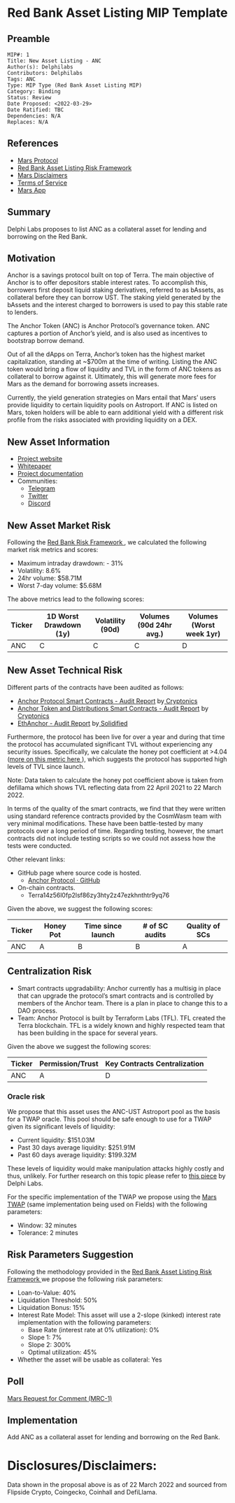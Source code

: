 # Red Bank Asset Listing MIP Template

## Preamble

    MIP#: 1
    Title: New Asset Listing - ANC
    Author(s): Delphilabs
    Contributors: Delphilabs
    Tags: ANC
    Type: MIP Type (Red Bank Asset Listing MIP)
    Category: Binding
    Status: Review
    Date Proposed: <2022-03-29>
    Date Ratified: TBC
    Dependencies: N/A
    Replaces: N/A
 

## References
* [Mars Protocol](www.marsprotocol.io)
* [Red Bank Asset Listing Risk Framework](https://github.com/mars-protocol/mips/blob/main/Red-Bank-Asset-Listing-Risk-Framework.md)
* [Mars Disclaimers](https://mars-protocol.medium.com/mars-disclaimers-disclosures-f44cc7c54a33)
* [Terms of Service](https://docs.marsprotocol.io/mars-protocol/protocol/marsprotocol.io-terms-of-service)
* [Mars App](https://app.marsprotocol.io/)

## Summary

Delphi Labs proposes to list ANC as a collateral asset for lending and borrowing on the Red Bank.



## Motivation

Anchor is a savings protocol built on top of Terra. The main objective of Anchor is to offer depositors stable interest rates. To accomplish this, borrowers first deposit liquid staking derivatives, referred to as bAssets, as collateral before they can borrow UST. The staking yield generated by the bAssets and the interest charged to borrowers is used to pay this stable rate to lenders.

The Anchor Token (ANC) is Anchor Protocol’s governance token. ANC captures a portion of Anchor’s yield, and is also used as incentives to bootstrap borrow demand.

Out of all the dApps on Terra, Anchor’s token has the highest market capitalization, standing at ~$700m at the time of writing. Listing the ANC token would bring a flow of liquidity and TVL in the form of ANC tokens as collateral to borrow against it. Ultimately, this will generate more fees for Mars as the demand for borrowing assets increases.

Currently, the yield generation strategies on Mars entail that Mars’ users provide liquidity to certain liquidity pools on Astroport. If ANC is listed on Mars, token holders will be able to earn additional yield with a different risk profile from the risks associated with providing liquidity on a DEX.

## New Asset Information

* [Project website](https://www.anchorprotocol.com/)
* [Whitepaper](https://www.anchorprotocol.com/docs/anchor-v1.1.pdf)
* [Project documentation](https://github.com/Anchor-Protocol)
* Communities: 
    * [Telegram](https://t.me/anchor_official)
    * [Twitter](https://twitter.com/anchor_protocol)
    * [Discord](https://discord.gg/9aUYgpKZ9c)

## New Asset Market Risk

Following the [Red Bank Risk Framework ](https://docs.marsprotocol.io/mars-protocol/protocol/welcome-to-mars/red-bank-risk-framework), we calculated the following market risk metrics and scores:

* Maximum intraday drawdown: - 31%
* Volatility: 8.6%
* 24hr volume: $58.71M
* Worst 7-day volume: $5.68M

The above metrics lead to the following scores:

|Ticker|1D Worst Drawdown (1y)|Volatility (90d)|Volumes (90d 24hr avg.)|Volumes (Worst week 1yr)|
| --- | --- | --- | --- | --- |
|ANC|C|C|C|D|

## New Asset Technical Risk

Different parts of the contracts have been audited as follows:

* [Anchor Protocol Smart Contracts - Audit Report](https://anchorprotocol.com/docs/Audit%20Report%20-%20Anchor%20Protocol%20%5B20210308%5D.pdf) by[ Cryptonics](https://cryptonics.consulting)
* [Anchor Token and Distributions Smart Contracts - Audit Report](https://anchorprotocol.com/docs/Audit%20Report%20-%20Anchor%20Protocol%20%5B20210406%5D.pdf) by[ Cryptonics](https://cryptonics.consulting)
* [EthAnchor - Audit Report](https://anchorprotocol.com/docs/Audit%20Report%20-%20EthAnchor%20%5B09.07.2021%5D.pdf) by[ Solidified](https://solidified.io)

Furthermore, the protocol has been live for over a year and during that time the protocol has accumulated significant TVL without experiencing any security issues. Specifically, we calculate the honey pot coefficient at >4.04 ([more on this metric here ](https://docs.marsprotocol.io/mars-protocol/protocol/welcome-to-mars/red-bank-risk-framework)), which suggests the protocol has supported high levels of TVL since launch.

Note: Data taken to calculate the honey pot coefficient above is taken from defillama which shows TVL reflecting data from 22 April 2021 to 22 March 2022.

In terms of the quality of the smart contracts, we find that they were written using standard reference contracts provided by the CosmWasm team with very minimal modifications. These have been battle-tested by many protocols over a long period of time. Regarding testing, however, the smart contracts did not include testing scripts so we could not assess how the tests were conducted.

Other relevant links:

* GitHub page where source code is hosted.
  * [Anchor Protocol · GitHub ](https://github.com/Anchor-Protocol)
* On-chain contracts.
  * Terra14z56l0fp2lsf86zy3hty2z47ezkhnthtr9yq76

Given the above, we suggest the following scores:

|Ticker|Honey Pot|Time since launch|# of SC audits|Quality of SCs|
| --- | --- | --- | --- | --- |
|ANC|A|B|B|A|

## Centralization Risk

* Smart contracts upgradability: Anchor currently has a multisig in place that can upgrade the protocol’s smart contracts and is controlled by members of the Anchor team. There is a plan in place to change this to a DAO process.
* Team: Anchor Protocol is built by Terraform Labs (TFL). TFL created the Terra blockchain. TFL is a widely known and highly respected team that has been building in the space for several years.

Given the above we suggest the following scores:

|Ticker|Permission/Trust|Key Contracts Centralization|
| --- | --- | --- |
|ANC|A|D|

### Oracle risk
We propose that this asset uses the ANC-UST Astroport pool as the basis for a TWAP oracle. This pool should be safe enough to use for a TWAP given its significant levels of liquidity:

* Current liquidity: $151.03M
* Past 30 days average liquidity: $251.91M
* Past 60 days average liquidity: $199.32M

These levels of liquidity would make manipulation attacks highly costly and thus, unlikely. For further research on this topic please refer to [this piece](https://members.delphidigital.io/reports/attack-cost-and-profit-from-manipulating-constant-product-market-maker-twap-oracles-in-defi-protocols/) by Delphi Labs.

For the specific implementation of the TWAP we propose using the [Mars TWAP](https://github.com/mars-protocol/mars-core/tree/master/contracts/mars-oracle) (same implementation being used on Fields) with the following parameters:

* Window: 32 minutes
* Tolerance: 2 minutes

## Risk Parameters Suggestion

Following the methodology provided in the [Red Bank Asset Listing Risk Framework ](https://docs.marsprotocol.io/mars-protocol/protocol/welcome-to-mars/red-bank-risk-framework) we propose the following risk parameters:

* Loan-to-Value: 40%
* Liquidation Threshold: 50%
* Liquidation Bonus: 15%
* Interest Rate Model: This asset will use a 2-slope (kinked) interest rate implementation with the following parameters:
  * Base Rate (interest rate at 0% utilization): 0%
  * Slope 1: 7%
  * Slope 2: 300%
  * Optimal utilization: 45%
* Whether the asset will be usable as collateral: Yes

## Poll

[Mars Request for Comment (MRC-1)](https://forum.marsprotocol.io/t/mrc-1-new-asset-listing-anc/234)

## Implementation

Add ANC as a collateral asset for lending and borrowing on the Red Bank.

# Disclosures/Disclaimers:

Data shown in the proposal above is as of 22 March 2022 and sourced from Flipside Crypto, Coingecko, Coinhall and DefiLlama.